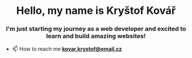<h1 align="center">Hello, my name is Kryštof Kovář</h1>
<h3 align="center">I'm just starting my journey as a web developer and excited to learn and build amazing websites!</h3>

- 📫 How to reach me **kovar.krystof@email.cz**
